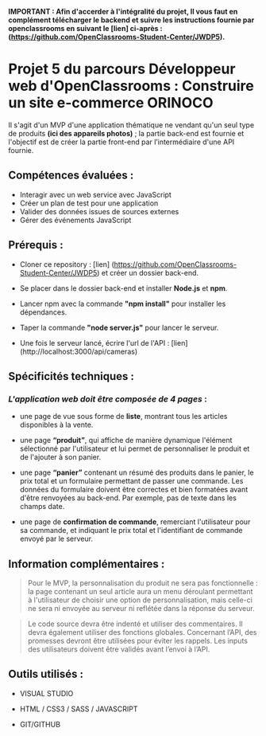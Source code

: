 **IMPORTANT : Afin d'accerder à l'intégralité du projet, Il vous faut en complément télécharger le __backend__ et suivre les instructions fournie par openclassrooms en suivant le [lien] ci-après : (https://github.com/OpenClassrooms-Student-Center/JWDP5).**


# Projet 5 du parcours Développeur web d'OpenClassrooms : Construire un site e-commerce ORINOCO

Il s'agit d'un MVP d'une application thématique ne vendant qu'un seul type de produits **(ici des appareils photos)** ; la partie back-end est fournie et l'objectif est de créer la partie front-end par l’intermédiaire d'une API fournie. 

## Compétences évaluées :

- Interagir avec un web service avec JavaScript
- Créer un plan de test pour une application
- Valider des données issues de sources externes
- Gérer des événements JavaScript


## Prérequis :

- Cloner ce repository : [lien] (https://github.com/OpenClassrooms-Student-Center/JWDP5) et créer un dossier back-end.

- Se placer dans le dossier back-end et installer **Node.js** et **npm**.

- Lancer npm avec la commande **"npm install"** pour installer les dépendances.

- Taper la commande **"node server.js"** pour lancer le serveur.

- Une fois le serveur lancé, écrire l'url de l'API : [lien] (http://localhost:3000/api/cameras)


## Spécificités techniques :

### _L'application web doit être composée de 4 pages_ :

- une page de vue sous forme de **liste**, montrant tous les articles disponibles à la vente.

- une page **“produit”**, qui affiche de manière dynamique l'élément sélectionné par l'utilisateur et lui permet de personnaliser le produit et de l'ajouter à son panier.

- une page **“panier”** contenant un résumé des produits dans le panier, le prix total et un formulaire permettant de passer une commande. Les données du formulaire doivent être correctes et bien formatées avant d'être renvoyées au back-end. Par exemple, pas de texte dans les champs date.

- une page de **confirmation de commande**, remerciant l'utilisateur pour sa commande, et indiquant le prix total et l'identifiant de commande envoyé par le serveur.


## Information complémentaires : 

>Pour le MVP, la personnalisation du produit ne sera pas fonctionnelle : la page contenant un seul article aura un menu déroulant permettant à l'utilisateur de choisir une option de personnalisation, mais celle-ci ne sera ni envoyée au serveur ni reflétée dans la réponse du serveur.

> Le code source devra être indenté et utiliser des commentaires. Il devra également utiliser des fonctions globales.
Concernant l’API, des promesses devront être utilisées pour éviter les rappels.
Les inputs des utilisateurs doivent être validés avant l’envoi à l’API.


## Outils utilisés :

- VISUAL STUDIO

- HTML / CSS3 / SASS / JAVASCRIPT

- GIT/GITHUB


